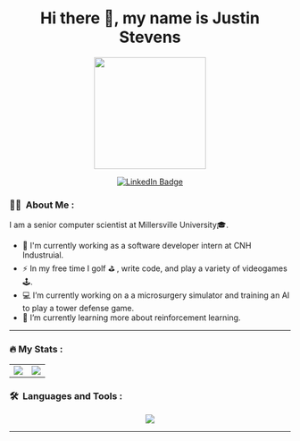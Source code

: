 <div id="header" align="center">
  <h1>Hi there 👋, my name is Justin Stevens</h1>
  <img src="https://media4.giphy.com/media/i1JHRZSXO9LZZDHqii/giphy.gif" width="200"/></p>
</div>

<div id="badges" align="center">
  <a href="https://www.linkedin.com/in/justin-stevens-77546021b/">
    <img src="https://img.shields.io/badge/LinkedIn-blue?style=for-the-badge&logo=linkedin&logoColor=white" alt="LinkedIn Badge"/>
  </a>
</div>

<!--
<div id="badges" align="center">
  <img src="https://komarev.com/ghpvc/?username=JSteve0&style=flat-square&color=blue" alt=""/>
</div>
--->

### :man_technologist: &nbsp;About Me :

I am a senior computer scientist at Millersville University🎓.

- 🔭 I'm currently working as a software developer intern at CNH Industruial.
- ⚡ In my free time I golf ⛳️ , write code, and play a variety of videogames🕹.
- 💻 I’m currently working on a a microsurgery simulator and training an AI to play a tower defense game.
- 🌱 I’m currently learning more about reinforcement learning. 

---

### :fire: My Stats :

<table align="center">
<tr border="none">
<td width="50%" align="center">
  
  <img  align="center"  src="http://github-readme-streak-stats.herokuapp.com?user=JSteve0&theme=dark" />
</td>
<td width="50%" align="center">

  <img align="center"  src="https://github-readme-stats.vercel.app/api/top-langs/?username=JSteve0&layout=compact&theme=vision-friendly-dark&langs_count=6&size_weight=0.5&count_weight=0.5&hide=CPP&exclude_repo=OpenGLGraphicsEngine"/>
  
</td>
</tr>
</table>

### 🛠 &nbsp;Languages and Tools :

<p align="center">
  <a href="https://skillicons.dev">
    <img src="https://skillicons.dev/icons?i=cpp,cs,dotnet,java,html,js,css,vue,nodejs,mongodb,idea,visualstudio,vscode,github,git,unity&perline=16" />
  </a>
</p>

---

<!--### :fire: My Stats :-->

<!--[![Top Langs](https://github-readme-stats.vercel.app/api/top-langs/?username=JSteve0)](https://github.com/anuraghazra/github-readme-stats)-->

<!--![GitHub stats](https://github-readme-stats.vercel.app/api?username=JSteve0&show_icons=true&count_private=true)  -->

<!--![GitHub streak stats](https://streak-stats.demolab.com/?user=JSteve0)  -->

<!--[![GitHub Streak](http://github-readme-streak-stats.herokuapp.com?user=JSteve0&theme=dark)](https://git.io/streak-stats)-->

<!--[![Top Langs](https://github-readme-stats.vercel.app/api/top-langs/?username=JSteve0&layout=compact&theme=vision-friendly-dark&langs_count=8)](https://github.com/anuraghazra/github-readme-stats)-->

<!--### :fire: Weekly Stats :-->
<!--START_SECTION:waka-->
<!--![Code Time](http://img.shields.io/badge/Code%20Time-59%20hrs%2019%20mins-blue)

<!--![Lines of code](https://img.shields.io/badge/From%20Hello%20World%20I%27ve%20Written-4%20Million%20lines%20of%20code-blue)-->
<!--
📊 **This Week I Spent My Time On** 

```text
💬 Programming Languages: 
JavaScript               2 hrs 2 mins        █████████████░░░░░░░░░░░░   51.55 % 
C#                       1 hr 17 mins        ████████░░░░░░░░░░░░░░░░░   32.71 % 
Markdown                 16 mins             █░░░░░░░░░░░░░░░░░░░░░░░░   07.14 % 
JSON                     16 mins             █░░░░░░░░░░░░░░░░░░░░░░░░   06.79 % 
Git Config               3 mins              ░░░░░░░░░░░░░░░░░░░░░░░░░   01.51 % 

```
-->

<!--END_SECTION:waka-->

<!--
**JSteve0/JSteve0** is a ✨ _special_ ✨ repository because its `README.md` (this file) appears on your GitHub profile.

Here are some ideas to get you started:

- 🔭 I’m currently working on ...
- 🌱 I’m currently learning ...
- 👯 I’m looking to collaborate on ...
- 🤔 I’m looking for help with ...
- 💬 Ask me about ...
- 📫 How to reach me: ...
- 😄 Pronouns: ...
- ⚡ Fun fact: ...
-->
